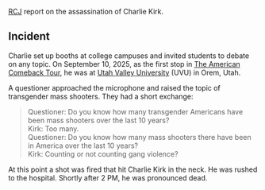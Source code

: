 [RCJ](https://einzelgaengerinmotte.wordpress.com/wp-content/uploads/2018/02/revision-controlled_journalism_v2.pdf) report on the assassination of Charlie Kirk.

## Incident

Charlie set up booths at college campuses and invited students to debate on any topic. On September 10, 2025, as the first stop in [The American Comeback Tour](https://www.americancomebacktour.com/), he was at [Utah Valley University](https://www.uvu.edu/) (UVU) in Orem, Utah.

A questioner approached the microphone and raised the topic of transgender mass shooters. They had a short exchange:

> Questioner: Do you know how many transgender Americans have been mass shooters over the last 10 years?  
> Kirk: Too many.  
> Questioner: Do you know how many mass shooters there have been in America over the last 10 years?  
> Kirk: Counting or not counting gang violence?

At this point a shot was fired that hit Charlie Kirk in the neck. He was rushed to the hospital. Shortly after 2 PM, he was pronounced dead.